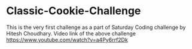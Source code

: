 # Classic-Cookie-Challenge
This is the very first challenge as a part of Saturday Coding challenge by Hitesh Choudhary. Video link of the above challenge https://www.youtube.com/watch?v=a4Py6rrf2Dk
